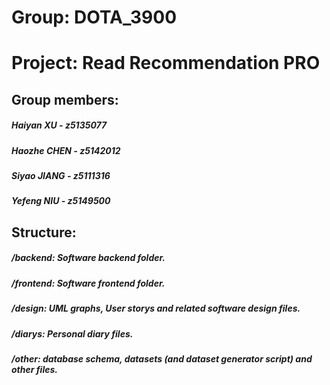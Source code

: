 # Group: DOTA_3900
# Project: Read Recommendation PRO

## Group members:
##### Haiyan XU - z5135077
##### Haozhe CHEN - z5142012
##### Siyao JIANG - z5111316
##### Yefeng NIU - z5149500

## Structure:
##### /backend: Software backend folder.
##### /frontend: Software frontend folder.
##### /design: UML graphs, User storys and related software design files.
##### /diarys: Personal diary files.
##### /other: database schema, datasets (and dataset generator script) and other files.
